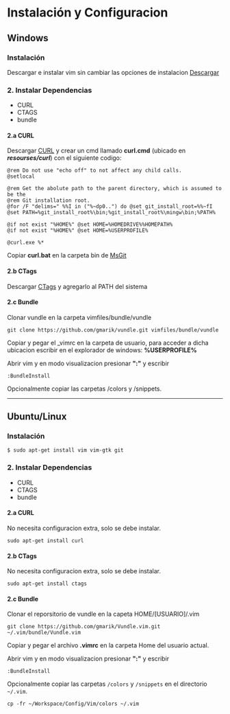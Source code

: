 # Instalación y Configuracion
    
## Windows

### Instalación
Descargar e instalar vim sin cambiar las opciones de instalacion [Descargar](http://www.vim.org/download.php)

### 2. Instalar Dependencias
- CURL
- CTAGS
- bundle

#### 2.a CURL
Descargar [CURL](https://curl.haxx.se/download.html) y crear un cmd llamado **curl.cmd** (ubicado en **_resourses/curl_**) con el siguiente codigo:

	@rem Do not use "echo off" to not affect any child calls.
	@setlocal
	
	@rem Get the abolute path to the parent directory, which is assumed to be the
	@rem Git installation root.
	@for /F "delims=" %%I in ("%~dp0..") do @set git_install_root=%%~fI
	@set PATH=%git_install_root%\bin;%git_install_root%\mingw\bin;%PATH%
	
	@if not exist "%HOME%" @set HOME=%HOMEDRIVE%%HOMEPATH%
	@if not exist "%HOME%" @set HOME=%USERPROFILE%
	
	@curl.exe %*

Copiar **curl.bat** en la carpeta bin de [MsGit](https://git-scm.com/download/win)

#### 2.b CTags

Descargar [CTags](http://ctags.sourceforge.net/) y agregarlo al PATH del sistema

#### 2.c Bundle
 
Clonar vundle en la carpeta vimfiles/bundle/vundle

	git clone https://github.com/gmarik/vundle.git vimfiles/bundle/vundle

Copiar y pegar el _vimrc en la carpeta de usuario, para acceder a dicha ubicacion escribir en el explorador de windows: **%USERPROFILE%**

Abrir vim y en modo visualizacion presionar **":"** y escribir

    :BundleInstall 

Opcionalmente copiar las carpetas /colors y /snippets.

---

## Ubuntu/Linux

### Instalación

    $ sudo apt-get install vim vim-gtk git
 

### 2. Instalar Dependencias
- CURL
- CTAGS
- bundle

#### 2.a CURL

No necesita configuracion extra, solo se debe instalar.

	sudo apt-get install curl

#### 2.b CTags

No necesita configuracion extra, solo se debe instalar.

	sudo apt-get install ctags

#### 2.c Bundle

Clonar el reporsitorio de vundle en la capeta HOME/[USUARIO]/.vim

	git clone https://github.com/gmarik/Vundle.vim.git ~/.vim/bundle/Vundle.vim

Copiar y pegar el archivo **.vimrc** en la carpeta Home del usuario actual.

Abrir vim y en modo visualizacion presionar **":"** y escribir

    :BundleInstall 

Opcionalmente copiar las carpetas `/colors` y `/snippets` en el directorio `~/.vim`. 

    cp -fr ~/Workspace/Config/Vim/colors ~/.vim
